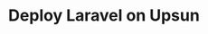 ---
title: Deploy Laravel on Upsun
linkTitle: Laravel
icon: laravel
sectionBefore: PHP
weight: 6
description: |
    Complete the last required steps to successfully deploy Laravel on Upsun.
---